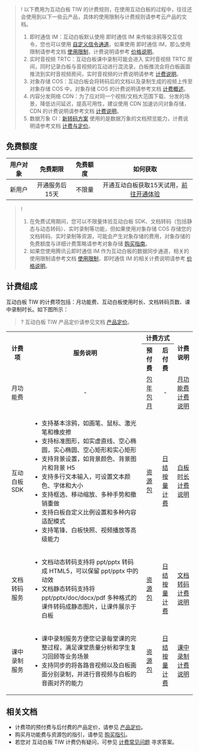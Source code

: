 >! 以下费用为互动白板 TIW 的计费规则，在使用互动白板的过程中，往往还会使用到以下一些云产品，具体的使用限制与计费规则请参考云产品的文档。
>
> 1. 即时通信 IM：互动白板默认使用 即时通信 IM 来传输涂鸦等交互信令，您也可以使用 [自定义信令通道](/高级功能/自定义信令通道.md)。如果使用 即时通信 IM，那么使用限制请参考文档 [使用限制](https://cloud.tencent.com/document/product/269/32429)，计费说明请参考 [价格说明](https://cloud.tencent.com/document/product/269/11673)。
> 2. 实时音视频 TRTC：互动白板课中录制可能会进入 实时音视频 TRTC 房间，同时记录白板与音视频的互动进行混流录，白板推流会将白板画面推流到实时音视频房间，实时音视频的计费说明请参考 [计费说明](https://cloud.tencent.com/document/product/647/44247)。
> 3. 对象存储 COS：互动白板会将转码后的文档以及录制生成的视频上传至对象存储 COS 中，对象存储 COS 的计费说明请参考文档 [计费概述](https://cloud.tencent.com/document/product/436/16871)。
> 4. 内容分发网络 CDN：为了应对同一个视频/文档大范围下载、分发的场景，降低访问延迟，提高可用性，建议使用 CDN 加速访问对象存储，CDN 的计费说明请参考文档 [计费说明](https://cloud.tencent.com/document/product/228/2949)。
> 5. 数据万象 CI：[新转码方案](/开发指南/新文档转码/快速接入.md) 使用的是数据万象的文档预览能力，计费说明请参考文档 [计费与定价](https://cloud.tencent.com/document/product/460/6970#.E6.96.87.E6.A1.A3.E9.A2.84.E8.A7.88.E8.B4.B9.E7.94.A8)。

## 免费额度

| 用户对象 | 免费期限 | 免费额度 | 如何获取 | 
| :---: | :---: | :---: | :---: |
| 新用户 | 开通服务后15天 | 不限量 | 开通互动白板获取15天试用，[前往开通体验](https://console.cloud.tencent.com/tiw) | 

>! 
>
>1. 在免费试用期间，您可以不限量体验互动白板 SDK、文档转码（包括静态与动态转码）、实时录制等功能，但如果使用对象存储 COS 存储您的文档转码、实时录制等资源，可能会产生对象存储的费用，对象存储的免费额度与详细计费策略请参考对象存储 [购买指南](https://cloud.tencent.com/document/product/436/16871)。
>2. 如果您使用腾讯云即时通信 IM 作为互动白板的数据同步通道，相关的使用限制请参考文档 [使用限制](https://cloud.tencent.com/document/product/269/32429)，即时通信 IM 的相关计费说明请参考 [价格说明](https://cloud.tencent.com/document/product/269/11673)。
## 计费组成

互动白板 TIW 的计费项包括：月功能费、互动白板使用时长、文档转码页数、课中录制时长。如下图所示：

>? 互动白板 TIW 产品定价请参见文档 [产品定价](https://cloud.tencent.com/document/product/1137/46355)。

<table>
    <tbody>
    <tr>
        <th rowspan="2" style="text-align:center">
            计费项
        </th>
        <th rowspan="2" style="text-align:center">
            服务说明
        </th>
        <th colspan="2" style="text-align:center">
            计费方式
        </th>
        <th rowspan="2" style="text-align:center">
            计费说明
        </th>
    </tr>
    <tr>
        <th style="text-align:center">
        预付费
        </th>
        <th style="text-align:center">
        后付费
        </th>
    </tr>
    <tr>
        <td style="text-align:center">
            月功能费
        </td>
        <td style="text-align:center">
            -
        </td>
        <td style="text-align:center">
            <a href="https://cloud.tencent.com/document/product/1137/46355"> 包年包月 </a>
        </td>
        <td style="text-align:center">
            -
        </td>
        <td style="text-align:center">
            <a href="https://cloud.tencent.com/document/product/1137/46360"> 月功能费计费说明 </a>
        </td>
    </tr>
    <tr>
        <td style="text-align:center">
            互动白板 SDK
        </td>
        <td>
        <ul>
            <li>支持基本涂鸦，如画笔、鼠标、激光笔和橡皮擦</li>
            <li>支持标准图形，如实虚直线、空心椭圆，实心椭圆、空心矩形和实心矩形</li>
            <li>支持背景设置，如背景颜色、背景图片和背景 H5</li>
            <li>支持多行文本输入，可设置文本颜色、字体和大小</li>
            <li>支持框选、移动缩放、多种手势和撤销重做</li>
            <li>支持白板自定义比例设置和多种内容适配模式</li>
            <li>支持笔锋、白板快照、视频播放等高级能力</li>
        </ul>
        </td>
        <td style="text-align:center">
            <a href="https://cloud.tencent.com/document/product/1137/46355"> 资源包 </a>
        </td>
        <td style="text-align:center">
            <a href="https://cloud.tencent.com/document/product/1137/46355"> 日结按量计费 </a>
        </td>
        <td style="text-align:center">
            <a href="https://cloud.tencent.com/document/product/1137/46362"> 白板时长计费说明 </a>
        </td>
    </tr>
    <tr>
        <td style="text-align:center">
            文档转码服务
        </td>
        <td>
        <ul>
            <li>文档动态转码支持将 ppt/pptx 转码成 HTML5，可以保留 ppt/pptx 中的动效</li>
            <li>文档静态转码支持将 ppt/pptx/doc/docx/pdf 多种格式的课件转码成静态图片，让课件展示于白板</li>
        </ul>
        </td>
        <td style="text-align:center">
            <a href="https://cloud.tencent.com/document/product/1137/46355"> 资源包 </a>
        </td>
        <td style="text-align:center">
            <a href="https://cloud.tencent.com/document/product/1137/46355"> 日结按量计费 </a>
        </td>
        <td style="text-align:center">
           <a href="https://cloud.tencent.com/document/product/1137/46357"> 文档转码计费说明  </a>
        </td>
    </tr>
    <tr>
        <td style="text-align:center">
            课中录制服务
        </td>
        <td>
        <ul>
            <li>课中录制服务方便您记录每堂课的完整过程，满足课堂质量分析和学生复习回顾等业务场景</li>
            <li>支持同步的将各路音视频以及白板画面分别录制，并进行音视频与白板的音画对齐的能力</li>
        </ul>
        </td>
        <td style="text-align:center">
            <a href="https://cloud.tencent.com/document/product/1137/46355"> 资源包 </a>
        </td>
        <td style="text-align:center">
            <a href="https://cloud.tencent.com/document/product/1137/46355"> 日结按量计费 </a>
        </td> 
        <td style="text-align:center">
            <a href="https://cloud.tencent.com/document/product/1137/46366"> 课中录制计费说明 </a>
        </td>
    </tr>
</tbody></table>

## 相关文档

- 计费项的预付费与后付费的产品定价，请参见 [产品定价](https://cloud.tencent.com/document/product/1137/46355)。
- 购买月功能费与资源包的指引，请参见 [购买指引](https://cloud.tencent.com/document/product/1137/46367)。
- 若您对 互动白板 TIW 计费仍有疑问，可参见 [计费常见问题](https://cloud.tencent.com/document/product/1137/46363) 寻求答案。

